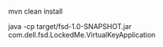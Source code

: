 mvn clean install

java -cp target/fsd-1.0-SNAPSHOT.jar com.dell.fsd.LockedMe.VirtualKeyApplication

